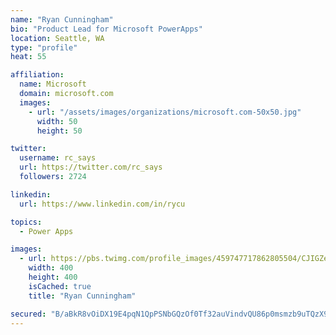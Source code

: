 ```yaml
---
name: "Ryan Cunningham"
bio: "Product Lead for Microsoft PowerApps"
location: Seattle, WA
type: "profile"
heat: 55

affiliation:
  name: Microsoft
  domain: microsoft.com
  images:
    - url: "/assets/images/organizations/microsoft.com-50x50.jpg"
      width: 50
      height: 50

twitter:
  username: rc_says
  url: https://twitter.com/rc_says
  followers: 2724

linkedin:
  url: https://www.linkedin.com/in/rycu

topics:
  - Power Apps

images:
  - url: https://pbs.twimg.com/profile_images/459747717862805504/CJIGZejd_400x400.png
    width: 400
    height: 400
    isCached: true
    title: "Ryan Cunningham"

secured: "B/aBkR8vOiDX19E4pqN1QpPSNbGQzOf0Tf32auVindvQU86p0msmzb9uTQzX9u4abbN6QqLpyPcn1ssHIqduw638L91a9QAR79qY/n4GmaVmHVXgB/w9uanEggqKBGmWGtk9Y1F+cm+azMtISzBvYrSz8w5k5sIoZyYpCte0fm4p3U+y2rK1A4XcitIsE9MYwJCyZeAPPGXqWQlshonJ70VgI5Sw/eIPaTrPiM0kRwp9aesDPuH0io1dWeFNEYiI+KJc6FBg7MV7Zd8nrEkwVF3D5jLd0nejgQjIivgXxj5ANFlxVTkcyvPsvjfp8+As1JqkF3Ix5i6Bway/uaHBk0RizEjD5FcaIRwMC5YHOxbMGCVjsysAQx4B0V0C4IW689Om2LrdhVQxp35SbHEJ1VU0tmowQHVI4Ryr3A+HGnE=;JMzfMvODE40g+53JqQ//hA=="
---
```


